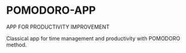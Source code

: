 # POMODORO-APP
APP FOR PRODUCTIVITY IMPROVEMENT

Classical app for time management and productivity with POMODORO method.
